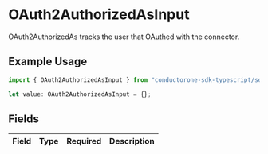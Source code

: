# OAuth2AuthorizedAsInput

OAuth2AuthorizedAs tracks the user that OAuthed with the connector.

## Example Usage

```typescript
import { OAuth2AuthorizedAsInput } from "conductorone-sdk-typescript/sdk/models/shared";

let value: OAuth2AuthorizedAsInput = {};
```

## Fields

| Field       | Type        | Required    | Description |
| ----------- | ----------- | ----------- | ----------- |
